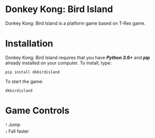 # Donkey Kong: Bird Island
Donkey Kong: Bird Island is a platform game based on T-Rex game.

# Installation
Donkey Kong: Bird Island requires that you have ***Python 3.6+*** and ***pip*** already installed on your computer. To install, type:

```
pip install dkbirdisland
```

To start the game:

```
dkbirdisland
```

# Game Controls
  ``` 🡑 ``` Jump <br>
  ``` 🡓 ``` Fall faster
